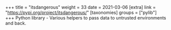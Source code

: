 +++
title = "itsdangerous"
weight = 33
date = 2021-03-06
[extra]
link = "https://pypi.org/project/itsdangerous/"
[taxonomies]
groups = ["pylib"]
+++
Python library - Various helpers to pass data to untrusted environments and back.

